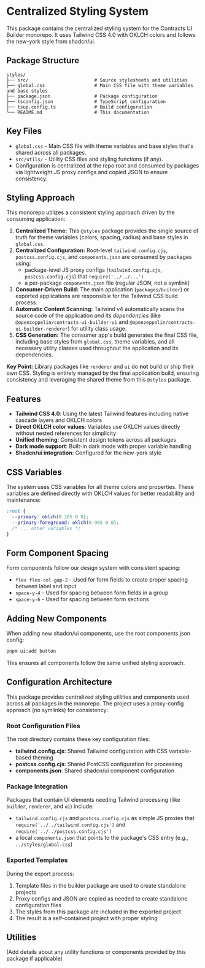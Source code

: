 # Centralized Styling System

This package contains the centralized styling system for the Contracts UI Builder monorepo. It uses Tailwind CSS 4.0 with OKLCH colors and follows the new-york style from shadcn/ui.

## Package Structure

```text
styles/
├── src/                        # Source stylesheets and utilities
├── global.css                  # Main CSS file with theme variables and base styles
├── package.json                # Package configuration
├── tsconfig.json               # TypeScript configuration
├── tsup.config.ts              # Build configuration
└── README.md                   # This documentation
```

## Key Files

- `global.css` - Main CSS file with theme variables and base styles that's shared across all packages.
- `src/utils/` - Utility CSS files and styling functions (if any).
- Configuration is centralized at the repo root and consumed by packages via lightweight JS proxy configs and copied JSON to ensure consistency.

## Styling Approach

This monorepo utilizes a consistent styling approach driven by the consuming application:

1.  **Centralized Theme:** This `@styles` package provides the single source of truth for theme variables (colors, spacing, radius) and base styles in `global.css`.
2.  **Centralized Configuration:** Root-level `tailwind.config.cjs`, `postcss.config.cjs`, and `components.json` are consumed by packages using:
    - package-level JS proxy configs (`tailwind.config.cjs`, `postcss.config.cjs`) that `require('../../...')`
    - a per-package `components.json` file (regular JSON, not a symlink)
3.  **Consumer-Driven Build:** The main application (`packages/builder`) or exported applications are responsible for the Tailwind CSS build process.
4.  **Automatic Content Scanning:** Tailwind v4 automatically scans the source code of the application _and its dependencies_ (like `@openzeppelin/contracts-ui-builder-ui` and `@openzeppelin/contracts-ui-builder-renderer`) for utility class usage.
5.  **CSS Generation:** The consumer app's build generates the final CSS file, including base styles from `global.css`, theme variables, and all necessary utility classes used throughout the application and its dependencies.

**Key Point:** Library packages like `renderer` and `ui` do **not** build or ship their own CSS. Styling is entirely managed by the final application build, ensuring consistency and leveraging the shared theme from this `@styles` package.

## Features

- **Tailwind CSS 4.0**: Using the latest Tailwind features including native cascade layers and OKLCH colors
- **Direct OKLCH color values**: Variables use OKLCH values directly without nested references for simplicity
- **Unified theming**: Consistent design tokens across all packages
- **Dark mode support**: Built-in dark mode with proper variable handling
- **Shadcn/ui integration**: Configured for the new-york style

## CSS Variables

The system uses CSS variables for all theme colors and properties. These variables are defined directly with OKLCH values for better readability and maintenance:

```css
:root {
  --primary: oklch(0.205 0 0);
  --primary-foreground: oklch(0.985 0 0);
  /* ... other variables */
}
```

## Form Component Spacing

Form components follow our design system with consistent spacing:

- `flex flex-col gap-2` - Used for form fields to create proper spacing between label and input
- `space-y-4` - Used for spacing between form fields in a group
- `space-y-6` - Used for spacing between form sections

## Adding New Components

When adding new shadcn/ui components, use the root components.json config:

```bash
pnpm ui:add button
```

This ensures all components follow the same unified styling approach.

## Configuration Architecture

This package provides centralized styling utilities and components used across all packages in the monorepo. The project uses a
proxy-config approach (no symlinks) for consistency:

### Root Configuration Files

The root directory contains these key configuration files:

- **tailwind.config.cjs**: Shared Tailwind configuration with CSS variable-based theming
- **postcss.config.cjs**: Shared PostCSS configuration for processing
- **components.json**: Shared shadcn/ui component configuration

### Package Integration

Packages that contain UI elements needing Tailwind processing (like `builder`, `renderer`, and `ui`) include:

- `tailwind.config.cjs` and `postcss.config.cjs` as simple JS proxies that `require('../../tailwind.config.cjs')` and `require('../../postcss.config.cjs')`
- a local `components.json` that points to the package's CSS entry (e.g., `../styles/global.css`)

### Exported Templates

During the export process:

1. Template files in the builder package are used to create standalone projects
2. Proxy configs and JSON are copied as needed to create standalone configuration files
3. The styles from this package are included in the exported project
4. The result is a self-contained project with proper styling

## Utilities

(Add details about any utility functions or components provided by this package if applicable)
